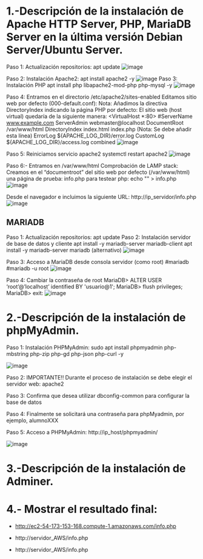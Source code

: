 # 1.-Descripción de la instalación de Apache HTTP Server, PHP, MariaDB Server en la última versión Debian Server/Ubuntu Server.
Paso 1: Actualización repositorios:
apt update
![image](https://github.com/vNoxpe/-actividad13_lamp/assets/144890599/fdbecf3e-1e99-4b9a-ba7a-b126a80a9512)

Paso 2: Instalación Apache2:
apt install apache2 -y
![image](https://github.com/vNoxpe/-actividad13_lamp/assets/144890599/01f59611-cdcf-4faf-87cc-7c651744d710)
Paso 3: Instalación PHP
apt install php libapache2-mod-php php-mysql -y
![image](https://github.com/vNoxpe/-actividad13_lamp/assets/144890599/32a5f418-7ca9-4137-a70c-e75fa0a9e37d)


Paso 4: Entramos en el directorio /etc/apache2/sites-enabled
Editamos sitio web por defecto (000-default.conf):
Nota: Añadimos la directiva DirectoryIndex indicando la página
PHP por defecto:
El sitio web (host virtual) quedaría de la siguiente manera:
<VirtualHost *:80>
#ServerName www.example.com
ServerAdmin webmaster@localhost
DocumentRoot /var/www/html
DirectoryIndex index.html index.php (Nota: Se debe añadir
esta línea)
ErrorLog ${APACHE_LOG_DIR}/error.log
CustomLog ${APACHE_LOG_DIR}/access.log combined
</VirtualHost>
![image](https://github.com/vNoxpe/-actividad13_lamp/assets/144890599/9dd5f67a-44ff-4251-8cc0-bb727f67dd27)

Paso 5: Reiniciamos servicio apache2
systemctl restart apache2
![image](https://github.com/vNoxpe/-actividad13_lamp/assets/144890599/df452aae-2650-4ede-83bc-0e7512cb28f5)

Paso 6:- Entramos en /var/www/html
Comprobación de LAMP stack:
Creamos en el “documentroot” del sitio web por defecto
(/var/www/html) una página de prueba: info.php para testear php:
echo "<?php phpinfo(); ?>" > info.php
![image](https://github.com/vNoxpe/-actividad13_lamp/assets/144890599/4978edcb-8189-4e0c-a881-689ad0cb2d85)

Desde el navegador e incluimos la siguiente URL:
http://ip_servidor/info.php
![image](https://github.com/vNoxpe/-actividad13_lamp/assets/144890599/31ebbc30-ab32-4d88-bb36-deae7d875a3d)
## MARIADB
Paso 1: Actualización repositorios:
apt update
Paso 2: Instalación servidor de base de datos y cliente
apt install -y mariadb-server mariadb-client
apt install -y mariadb-server mariadb (alternativo)
![image](https://github.com/vNoxpe/-actividad13_lamp/assets/144890599/e88b489d-fa5b-4a27-acb4-abdf3294b285)

Paso 3: Acceso a MariaDB desde consola servidor (como root)
#mariadb
#mariadb -u root
![image](https://github.com/vNoxpe/-actividad13_lamp/assets/144890599/874b6d49-4262-444b-99a4-6e427f06c88d)

Paso 4: Cambiar la contraseña de root
MariaDB> ALTER USER ‘root’@’localhost’ identified BY 'usuario@1';
MariaDB> flush privileges;
MariaDB> exit:
![image](https://github.com/vNoxpe/-actividad13_lamp/assets/144890599/118b00aa-66b1-4f04-99e0-fc68bf8d726e)


# 2.-Descripción de la instalación de phpMyAdmin.

Paso 1: Instalación PHPMyAdmin:
sudo apt install phpmyadmin php-mbstring php-zip php-gd php-json php-curl -y

![image](https://github.com/vNoxpe/actividad13_lamp/assets/144890599/060fd9d7-6c3f-4646-a489-599852703880)

Paso 2: IMPORTANTE!! Durante el proceso de instalación se debe elegir el servidor web: apache2

Paso 3: Confirma que desea utilizar dbconfig-common para configurar la base de datos

Paso 4: Finalmente se solicitará una contraseña para phpMyadmin, por ejemplo, alumnoXXX

Paso 5: Acceso a PHPMyAdmin: http://ip_host/phpmyadmin/

![image](https://github.com/vNoxpe/actividad13_lamp/assets/144890599/ee6b6413-3e5b-456a-a6ad-79d739d52919)

# 3.-Descripción de la instalación de Adminer.

# 4.- Mostrar el resultado final:

- http://ec2-54-173-153-168.compute-1.amazonaws.com/info.php

- http://servidor_AWS/info.php

- http://servidor_AWS/info.php
